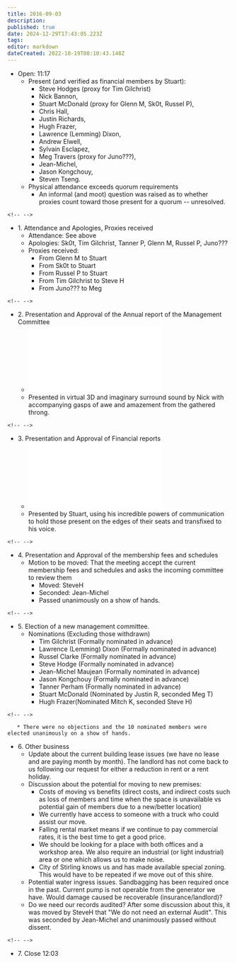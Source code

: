 ```yaml
---
title: 2016-09-03
description: 
published: true
date: 2024-12-29T17:43:05.223Z
tags: 
editor: markdown
dateCreated: 2022-10-19T08:10:43.148Z
---
```


-   Open: 11:17
    -   Present (and verified as financial members by Stuart):
        -   Steve Hodges (proxy for Tim Gilchrist)
        -   Nick Bannon,
        -   Stuart McDonald (proxy for Glenn M, Sk0t, Russel P),
        -   Chris Hall,
        -   Justin Richards,
        -   Hugh Frazer,
        -   Lawrence (Lemming) Dixon,
        -   Andrew Elwell,
        -   Sylvain Esclapez,
        -   Meg Travers (proxy for Juno???),
        -   Jean-Michel,
        -   Jason Kongchouy,
        -   Steven Tseng.
    -   Physical attendance exceeds quorum requirements
        -   An informal (and moot) question was raised as to whether proxies count toward those present for a quorum -- unresolved.

```{=html}
<!-- -->
```
-   1\. Attendance and Apologies, Proxies received
    -   Attendance: See above
    -   Apologies: Sk0t, Tim Gilchrist, Tanner P, Glenn M, Russel P, Juno???
    -   Proxies received:
        -   From Glenn M to Stuart
        -   From Sk0t to Stuart
        -   From Russel P to Stuart
        -   From Tim Gilchrist to Steve H
        -   From Juno??? to Meg

```{=html}
<!-- -->
```
-   2\. Presentation and Approval of the Annual report of the Management Committee
    -   ![](/committee/perth_artifactory_annual_report_15-16.pdf)
    -   Presented in virtual 3D and imaginary surround sound by Nick with accompanying gasps of awe and amazement from the gathered throng.

```{=html}
<!-- -->
```
-   3\. Presentation and Approval of Financial reports
    -   ![](/committee/perth_artifactory_annual_report_15-16.pdf)
    -   Presented by Stuart, using his incredible powers of communication to hold those present on the edges of their seats and transfixed to his voice.

```{=html}
<!-- -->
```
-   4\. Presentation and Approval of the membership fees and schedules
    -   Motion to be moved: That the meeting accept the current membership fees and schedules and asks the incoming committee to review them
        -   Moved: SteveH
        -   Seconded: Jean-Michel
        -   Passed unanimously on a show of hands.

```{=html}
<!-- -->
```
-   5\. Election of a new management committee.
    -   Nominations (Excluding those withdrawn)
        -   Tim Gilchrist (Formally nominated in advance)
        -   Lawrence (Lemming) Dixon (Formally nominated in advance)
        -   Russel Clarke (Formally nominated in advance)
        -   Steve Hodge (Formally nominated in advance)
        -   Jean-Michel Maujean (Formally nominated in advance)
        -   Jason Kongchouy (Formally nominated in advance)
        -   Tanner Perham (Formally nominated in advance)
        -   Stuart McDonald (Nominated by Justin R, seconded Meg T)
        -   Hugh Frazer(Nominated Mitch K, seconded Steve H)

```{=html}
<!-- -->
```
       * There were no objections and the 10 nominated members were elected unanimously on a show of hands.

-   6\. Other business
    -   Update about the current building lease issues (we have no lease and are paying month by month). The landlord has not come back to us following our request for either a reduction in rent or a rent holiday.
    -   Discussion about the potential for moving to new premises:
        -   Costs of moving vs benefits (direct costs, and indirect costs such as loss of members and time when the space is unavailable vs potential gain of members due to a new/better location)
        -   We currently have access to someone with a truck who could assist our move.
        -   Falling rental market means if we continue to pay commercial rates, it is the best time to get a good price.
        -   We should be looking for a place with both offices and a workshop area. We also require an industrial (or light industrial) area or one which allows us to make noise.
        -   City of Stirling knows us and has made available special zoning. This would have to be repeated if we move out of this shire.
    -   Potential water ingress issues. Sandbagging has been required once in the past. Current pump is not operable from the generator we have. Would damage caused be recoverable (insurance/landlord)?
    -   Do we need our records audited? After some discussion about this, it was moved by SteveH that "We do not need an external Audit". This was seconded by Jean-Michel and unanimously passed without dissent.

```{=html}
<!-- -->
```
-   7\. Close 12:03
